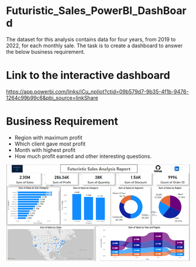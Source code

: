 # Futuristic_Sales_PowerBI_DashBoard

The dataset for this analysis contains data for four years, from 2019 to 2022, for each monthly sale. The task is to create a dashboard to answer the below business requirement.

# Link to the interactive dashboard
https://app.powerbi.com/links/iCu_npIiot?ctid=09b579d7-9b35-4f1b-9476-1264c99b99c6&pbi_source=linkShare

# Business Requirement
* Region with maximum profit
* Which client gave most profit
* Month with highest profit
* How much profit earned and other interesting questions.

![alt text](https://github.com/DataNaija/Futuristic_Sales_PowerBI_DashBoard/blob/main/FS_Dashboard.png)
